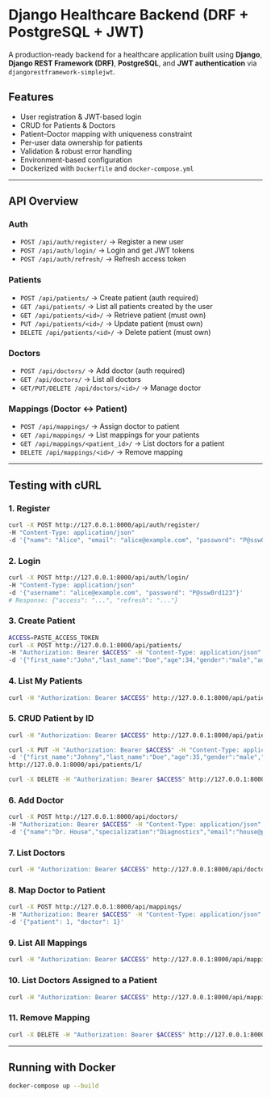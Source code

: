 # Django Healthcare Backend (DRF + PostgreSQL + JWT)

A production-ready backend for a healthcare application built using **Django**, **Django REST Framework (DRF)**, **PostgreSQL**, and **JWT authentication** via `djangorestframework-simplejwt`.

## Features
- User registration & JWT-based login  
- CRUD for Patients & Doctors  
- Patient–Doctor mapping with uniqueness constraint  
- Per-user data ownership for patients  
- Validation & robust error handling  
- Environment-based configuration  
- Dockerized with `Dockerfile` and `docker-compose.yml`

---

## API Overview

### Auth
- `POST /api/auth/register/` → Register a new user  
- `POST /api/auth/login/` → Login and get JWT tokens  
- `POST /api/auth/refresh/` → Refresh access token  

### Patients
- `POST /api/patients/` → Create patient (auth required)  
- `GET /api/patients/` → List all patients created by the user  
- `GET /api/patients/<id>/` → Retrieve patient (must own)  
- `PUT /api/patients/<id>/` → Update patient (must own)  
- `DELETE /api/patients/<id>/` → Delete patient (must own)  

### Doctors
- `POST /api/doctors/` → Add doctor (auth required)  
- `GET /api/doctors/` → List all doctors  
- `GET/PUT/DELETE /api/doctors/<id>/` → Manage doctor  

### Mappings (Doctor ↔ Patient)
- `POST /api/mappings/` → Assign doctor to patient  
- `GET /api/mappings/` → List mappings for your patients  
- `GET /api/mappings/<patient_id>/` → List doctors for a patient  
- `DELETE /api/mappings/<id>/` → Remove mapping  

---

## Testing with cURL

### 1. Register
```sh
curl -X POST http://127.0.0.1:8000/api/auth/register/ 
-H "Content-Type: application/json" 
-d '{"name": "Alice", "email": "alice@example.com", "password": "P@ssw0rd123"}'
```
### 2. Login
```sh
curl -X POST http://127.0.0.1:8000/api/auth/login/ 
-H "Content-Type: application/json" 
-d '{"username": "alice@example.com", "password": "P@ssw0rd123"}'
# Response: {"access": "...", "refresh": "..."}
```
### 3. Create Patient
```sh
ACCESS=PASTE_ACCESS_TOKEN
curl -X POST http://127.0.0.1:8000/api/patients/ 
-H "Authorization: Bearer $ACCESS" -H "Content-Type: application/json" 
-d '{"first_name":"John","last_name":"Doe","age":34,"gender":"male","address":"221B Baker St"}'
```
### 4. List My Patients
```sh
curl -H "Authorization: Bearer $ACCESS" http://127.0.0.1:8000/api/patients/
```
### 5. CRUD Patient by ID
```sh
curl -H "Authorization: Bearer $ACCESS" http://127.0.0.1:8000/api/patients/1/

curl -X PUT -H "Authorization: Bearer $ACCESS" -H "Content-Type: application/json" 
-d '{"first_name":"Johnny","last_name":"Doe","age":35,"gender":"male","address":"New Address"}' 
http://127.0.0.1:8000/api/patients/1/

curl -X DELETE -H "Authorization: Bearer $ACCESS" http://127.0.0.1:8000/api/patients/1/
```
### 6. Add Doctor
```sh
curl -X POST http://127.0.0.1:8000/api/doctors/ 
-H "Authorization: Bearer $ACCESS" -H "Content-Type: application/json" 
-d '{"name":"Dr. House","specialization":"Diagnostics","email":"house@ppth.org","phone":"+1-555-000"}'
```
### 7. List Doctors
```sh
curl -H "Authorization: Bearer $ACCESS" http://127.0.0.1:8000/api/doctors/
```
### 8. Map Doctor to Patient
```sh
curl -X POST http://127.0.0.1:8000/api/mappings/ 
-H "Authorization: Bearer $ACCESS" -H "Content-Type: application/json" 
-d '{"patient": 1, "doctor": 1}'
```
### 9. List All Mappings
```sh
curl -H "Authorization: Bearer $ACCESS" http://127.0.0.1:8000/api/mappings/
```
### 10. List Doctors Assigned to a Patient
```sh
curl -H "Authorization: Bearer $ACCESS" http://127.0.0.1:8000/api/mappings/1/
```
### 11. Remove Mapping
```sh
curl -X DELETE -H "Authorization: Bearer $ACCESS" http://127.0.0.1:8000/api/mappings/3/
```

---

## Running with Docker
```sh
docker-compose up --build
```